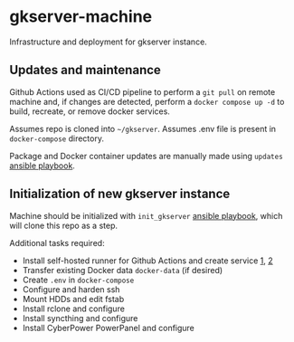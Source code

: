 # gkserver-machine
Infrastructure and deployment for gkserver instance.

## Updates and maintenance
Github Actions used as CI/CD pipeline to perform a `git pull` on remote machine and, if changes are detected, perform a `docker compose up -d` to build, recreate, or remove docker services.

Assumes repo is cloned into `~/gkserver`.
Assumes .env file is present in `docker-compose` directory.

Package and Docker container updates are manually made using `updates` [ansible playbook](https://github.com/rycolos/gklab-ansible/tree/main).

## Initialization of new gkserver instance
Machine should be initialized with `init_gkserver` [ansible playbook](https://github.com/rycolos/gklab-ansible), which will clone this repo as a step. 

Additional tasks required:
* Install self-hosted runner for Github Actions and create service [1](https://docs.github.com/en/actions/hosting-your-own-runners/managing-self-hosted-runners/adding-self-hosted-runners), [2](https://docs.github.com/en/actions/hosting-your-own-runners/managing-self-hosted-runners/configuring-the-self-hosted-runner-application-as-a-service)
* Transfer existing Docker data `docker-data` (if desired)
* Create `.env` in `docker-compose`
* Configure and harden ssh
* Mount HDDs and edit fstab
* Install rclone and configure
* Install syncthing and configure
* Install CyberPower PowerPanel and configure